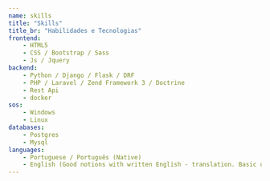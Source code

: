 ```yaml
---
name: skills
title: "Skills"
title_br: "Habilidades e Tecnologias"
frontend:
    - HTML5
    - CSS / Bootstrap / Sass
    - Js / Jquery
backend:
    - Python / Django / Flask / DRF
    - PHP / Laravel / Zend Framework 3 / Doctrine
    - Rest Api
    - docker
sos:
    - Windows
    - Linux
databases:
    - Postgres
    - Mysql
languages:
    - Portuguese / Português (Native)
    - English (Good notions with written English - translation. Basic oral communication)
---
```


